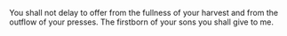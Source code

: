 You shall not delay to offer from the fullness of your harvest and from the outflow of your presses. The firstborn of your sons you shall give to me.

